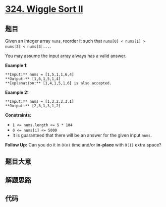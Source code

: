 # [324. Wiggle Sort II](https://leetcode.com/problems/wiggle-sort-ii)

## 题目

Given an integer array `nums`, reorder it such that `nums[0] < nums[1] >
nums[2] < nums[3]...`.

You may assume the input array always has a valid answer.



**Example 1:**

    
    
    **Input:** nums = [1,5,1,1,6,4]
    **Output:** [1,6,1,5,1,4]
    **Explanation:** [1,4,1,5,1,6] is also accepted.
    

**Example 2:**

    
    
    **Input:** nums = [1,3,2,2,3,1]
    **Output:** [2,3,1,3,1,2]
    



**Constraints:**

  * `1 <= nums.length <= 5 * 104`
  * `0 <= nums[i] <= 5000`
  * It is guaranteed that there will be an answer for the given input `nums`.



**Follow Up:** Can you do it in `O(n)` time and/or **in-place** with `O(1)`
extra space?


## 题目大意

## 解题思路

## 代码

```javascript

```
